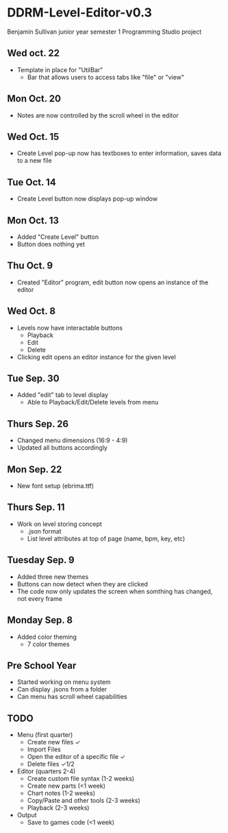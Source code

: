 # DDRM-Level-Editor-v0.3
Benjamin Sullivan junior year semester 1 Programming Studio project

## Wed oct. 22
- Template in place for "UtilBar"
  - Bar that allows users to access tabs like "file" or "view"

## Mon Oct. 20
- Notes are now controlled by the scroll wheel in the editor

## Wed Oct. 15
- Create Level pop-up now has textboxes to enter information, saves data to a new file

## Tue Oct. 14
- Create Level button now displays pop-up window

## Mon Oct. 13
- Added "Create Level" button
- Button does nothing yet

## Thu Oct. 9
- Created "Editor" program, edit button now opens an instance of the editor

## Wed Oct. 8
- Levels now have interactable buttons
  - Playback
  - Edit
  - Delete
- Clicking edit opens an editor instance for the given level

## Tue Sep. 30
- Added "edit" tab to level display
  - Able to Playback/Edit/Delete levels from menu

## Thurs Sep. 26
- Changed menu dimensions (16:9 - 4:9)
- Updated all buttons accordingly

## Mon Sep. 22
- New font setup (ebrima.ttf)

## Thurs Sep. 11
- Work on level storing concept
  - .json format
  - List level attributes at top of page (name, bpm, key, etc)

## Tuesday Sep. 9
- Added three new themes
- Buttons can now detect when they are clicked
- The code now only updates the screen when somthing has changed, not every frame

## Monday Sep. 8
- Added color theming
  - 7 color themes

## Pre School Year
- Started working on menu system
- Can display .jsons from a folder
- Can menu has scroll wheel capabilities

## TODO
- Menu (first quarter)
  - Create new files ✓
  - Import Files
  - Open the editor of a specific file ✓
  - Delete files ✓1/2
- Editor (quarters 2-4)
  - Create custom file syntax (1-2 weeks)
  - Create new parts (<1 week)
  - Chart notes (1-2 weeks)
  - Copy/Paste and other tools (2-3 weeks)
  - Playback (2-3 weeks)
- Output
  - Save to games code (<1 week)
